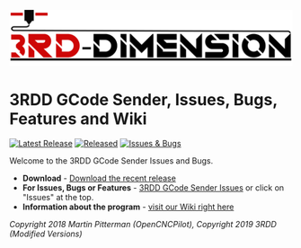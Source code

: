 ![](https://github.com/3RD-Dimension/3RDD-GCode-Sender-Issues/blob/master/img/Header_Logo.png)

# 3RDD GCode Sender, Issues, Bugs, Features and Wiki

[![Latest Release](https://img.shields.io/github/v/release/3RD-Dimension/3RDD-GCode-Sender-Issues)](https://github.com/3RD-Dimension/3RDD-GCode-Sender-Issues/releases/latest)
[![Released](https://img.shields.io/github/release-date/3RD-Dimension/3RDD-GCode-Sender-Issues)](https://github.com/3RD-Dimension/3RDD-GCode-Sender-Issues/releases/latest)
[![Issues & Bugs](https://img.shields.io/github/issues/3RD-Dimension/3RDD-GCode-Sender-Issues)](https://github.com/3RD-Dimension/3RDD-GCode-Sender-Issues/issues)

Welcome to the 3RDD GCode Sender Issues and Bugs.  

* **Download** - [Download the recent release](https://github.com/3RD-Dimension/3RDD-GCode-Sender-Issues/releases)
* **For Issues, Bugs or Features** - [3RDD GCode Sender Issues](https://github.com/3RD-Dimension/3RDD-GCode-Sender-Issues/issues) or click on "Issues" at the top.
* **Information about the program** - [visit our Wiki right here](https://3rd-dimension.github.io/)


_Copyright 2018 Martin Pitterman (OpenCNCPilot), Copyright 2019 3RDD (Modified Versions)_
